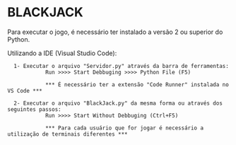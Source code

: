 # BLACKJACK

Para executar o jogo, é necessário ter instalado a versão 2 ou superior do Python. 

Utilizando a IDE (Visual Studio Code):

      1- Executar o arquivo "Servidor.py" através da barra de ferramentas:
                Run >>>> Start Debbuging >>>> Python File (F5)
                
                *** É necessário ter a extensão "Code Runner" instalada no VS Code ***
                
      2- Executar o arquivo "BlackJack.py" da mesma forma ou através dos seguintes passos: 
                Run >>>> Start Without Debbuging (Ctrl+F5)
                
                *** Para cada usuário que for jogar é necessário a utilização de terminais diferentes ***
